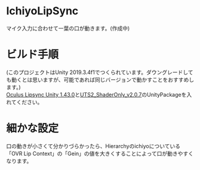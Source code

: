 # IchiyoLipSync  
マイク入力に合わせて一葉の口が動きます。(作成中)  
# ビルド手順  
(このプロジェクトはUnity 2019.3.4f1でつくられています。ダウングレードしても動くとは思いますが、可能であれば同じバージョンで動かすことをおすすめします。)  
[Oculus Lipsync Unity 1.43.0](https://developer.oculus.com/downloads/package/oculus-lipsync-unity/1.43.0/)と[UTS2_ShaderOnly_v2.0.7](https://github.com/unity3d-jp/UnityChanToonShaderVer2_Project/blob/master/UTS2_ShaderOnly_v2.0.7_Release.unitypackage)のUnityPackageを入れてください。  
# 細かな設定  
口の動きが小さくて分かりづらかったら、Hierarchyのichiyoについている「OVR Lip Context」の「Gein」の値を大きくすることによって口が動きやすくなります。